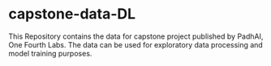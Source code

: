 # capstone-data-DL

This Repository contains the data for capstone project published by PadhAI, One Fourth Labs.
The data can be used for exploratory data processing and model training purposes.